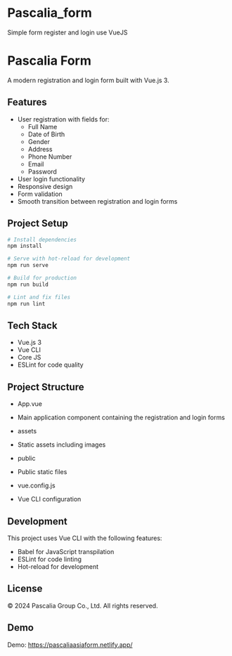 
# Pascalia_form
Simple form register and login use VueJS
# Pascalia Form

A modern registration and login form built with Vue.js 3.

## Features

- User registration with fields for:
  - Full Name
  - Date of Birth
  - Gender
  - Address
  - Phone Number
  - Email
  - Password
- User login functionality
- Responsive design
- Form validation
- Smooth transition between registration and login forms

## Project Setup

```sh
# Install dependencies
npm install

# Serve with hot-reload for development
npm run serve

# Build for production
npm run build

# Lint and fix files
npm run lint
```

## Tech Stack

- Vue.js 3
- Vue CLI
- Core JS
- ESLint for code quality

## Project Structure
- App.vue
 - Main application component containing the registration and login forms
- assets
 - Static assets including images
- public

 - Public static files
- vue.config.js

 - Vue CLI configuration

## Development

This project uses Vue CLI with the following features:
- Babel for JavaScript transpilation
- ESLint for code linting
- Hot-reload for development

## License

© 2024 Pascalia Group Co., Ltd. All rights reserved.
## Demo

Demo: https://pascaliaasiaform.netlify.app/
